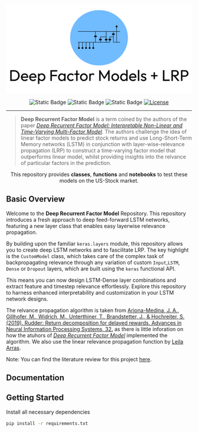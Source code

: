 <p align="center"><img width=% src="./static/logo.png" style="margin-bottom=0px"></p>
<div align="center">

![Static Badge](https://img.shields.io/badge/Python-3.11-green?style=flat-square&logo=python&logoColor=%23fff)
![Static Badge](https://img.shields.io/badge/Jupyter-1.0-green?style=flat-square&logo=jupyter&logoColor=%23fff)
![Static Badge](https://img.shields.io/badge/Tensorflow-2.13.0-orange?style=flat-square&logo=tensorflow&logoColor=%23fff)
[![License](https://img.shields.io/badge/license-MIT-red?style=flat-square)](./License)

</div>

---

> **Deep Recurrent Factor Model** is a term coined by the authors of the paper [*Deep Recurrent Factor Model: Interpretable Non-Linear and Time-Varying
> Multi-Factor Model*](https://arxiv.org/pdf/1901.11493.pdf). The authors challenge the idea of linear factor models to predict stock returns and use Long-Short-Term Memory networks (LSTM) in conjunction with layer-wise-relevance propagation (LRP) to construct a time-varying factor model that outperforms linear model, whilst providing insights into the relvance of particular factors in the prediction.


<div align=center>
This repository provides <b>classes</b>, <b>functions</b> and <b>notebooks</b>
to test these models on the US-Stock market.
</div>

## Basic Overview
Welcome to the **Deep Recurrent Factor Model** Repository. This repository introduces a fresh approach to deep feed-forward LSTM networks, featuring a new layer class that enables easy layerwise relevance propagation. 

By building upon the familiar `keras.layers` module, this repository allows you to create deep LSTM networks and to fascilitate LRP.
The key highlight is the `CustomModel` class, which takes care of the complex task of backpropagating relevance through any variation of custom `Input`,`LSTM`, 
`Dense` or `Dropout` layers, which are built using the `keras` functional API. 

This means you can now design LSTM-Dense layer combinations and extract feature and timestep relevance effortlessly. Explore this repository to harness enhanced interpretability and customization in your LSTM network designs.

The relvance propagation algorithm is taken from <a href=https://proceedings.neurips.cc/paper_files/paper/2019/file/16105fb9cc614fc29e1bda00dab60d41-Paper.pdf> Arjona-Medina, J. A., Gillhofer, M., Widrich, M., Unterthiner, T., Brandstetter, J., & Hochreiter, S. (2019). Rudder: Return decomposition for delayed rewards. Advances in Neural Information Processing Systems, 32.</a> as there is little inforation on how the atuhors of [*Deep Recurrent Factor Model*](https://arxiv.org/pdf/1901.11493.pdf) implemented the algorithm. We also use the 
linear relevance propagation function by [Leila Arras](https://github.com/ArrasL/LRP_for_LSTM).


Note: You can find the literature review for this project [here](./static/LiteratureReview.pdf).

## Documentation


## Getting Started

Install all necessary dependencies
```bash
pip install -r requirements.txt
```



